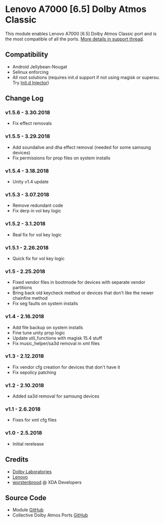 # Lenovo A7000 [6.5] Dolby Atmos Classic
This module enables Lenovo A7000 [6.5] Dolby Atmos Classic port and is the most compatible of all the ports. [More details in support thread](https://forum.xda-developers.com/android/software/soundmod-axon-7-dolby-atmos-t3412342).

## Compatibility
* Android Jellybean-Nougat
* Selinux enforcing
* All root solutions (requires init.d support if not using magisk or supersu. Try [Init.d Injector](https://forum.xda-developers.com/android/software-hacking/mod-universal-init-d-injector-wip-t3692105))

## Change Log
### v1.5.6 - 3.30.2018
* Fix effect removals

### v1.5.5 - 3.29.2018
* Add soundalive and dha effect removal (needed for some samsung devices)
* Fix permissions for prop files on system installs

### v1.5.4 - 3.18.2018
* Unity v1.4 update

### v1.5.3 - 3.07.2018
* Remove redundant code
* Fix derp in vol key logic

### v1.5.2 - 3.1.2018
* Real fix for vol key logic

### v1.5.1 - 2.26.2018
* Quick fix for vol key logic

### v1.5 - 2.25.2018
* Fixed vendor files in bootmode for devices with separate vendor partitions
* Bring back old keycheck method or devices that don't like the newer chainfire method
* Fix seg faults on system installs

### v1.4 - 2.16.2018
* Add file backup on system installs
* Fine tune unity prop logic
* Update util_functions with magisk 15.4 stuff
* Fix music_helper/sa3d removal in xml files

### v1.3 - 2.12.2018
* Fix vendor cfg creation for devices that don't have it
* Fix sepolicy patching

### v1.2 - 2.10.2018
* Added sa3d removal for samsung devices

### v1.1 - 2.6.2018
* Fixes for xml cfg files

### v1.0 - 2.5.2018
* Initial rerelease

## Credits
* [Dolby Laboratories](https://www.dolby.com/us/en/brands/dolby-atmos.html)
* [Lenovo](http://www3.lenovo.com/ae/en/smart-devices/c/Smart-devices)
* [worstenbrood](https://forum.xda-developers.com/member.php?u=981278) @ XDA Developers

## Source Code
* Module [GitHub](https://github.com/therealahrion/Dolby-Atmos-Lenovo-A7000-6.5)
* Collective Dolby Atmos Ports [GitHub](https://github.com/therealahrion/Collective-Dolby-Atmos-Ports)
